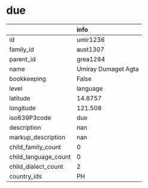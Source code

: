 # due
|                      | info                |
|:---------------------|:--------------------|
| id                   | umir1236            |
| family_id            | aust1307            |
| parent_id            | grea1284            |
| name                 | Umiray Dumaget Agta |
| bookkeeping          | False               |
| level                | language            |
| latitude             | 14.8757             |
| longitude            | 121.508             |
| iso639P3code         | due                 |
| description          | nan                 |
| markup_description   | nan                 |
| child_family_count   | 0                   |
| child_language_count | 0                   |
| child_dialect_count  | 2                   |
| country_ids          | PH                  |